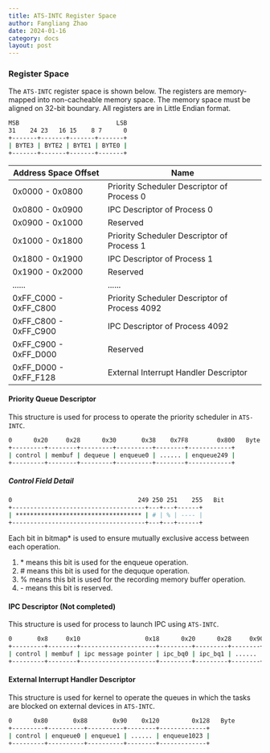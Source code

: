 ```yaml
---
title: ATS-INTC Register Space
author: Fangliang Zhao
date: 2024-01-16
category: docs
layout: post
---
```


### Register Space

The `ATS-INTC` register space is shown below. The registers are memory-mapped into non-cacheable memory space. The memory space must be aligned on 32-bit boundary. All registers are in Little Endian format.

```sh
MSB                           LSB
31    24 23   16 15    8 7      0
+-------+-------+-------+-------+
| BYTE3 | BYTE2 | BYTE1 | BYTE0 |
+-------+-------+-------+-------+
```

|  Address Space Offset  |                      Name                     |
| ---------------------- | --------------------------------------------- |
| 0x0000 - 0x0800        | Priority Scheduler Descriptor of Process 0    |
| 0x0800 - 0x0900        | IPC Descriptor of Process 0                   |
| 0x0900 - 0x1000        | Reserved                                      |
| 0x1000 - 0x1800        | Priority Scheduler Descriptor of Process 1    |
| 0x1800 - 0x1900        | IPC Descriptor of Process 1                   |
| 0x1900 - 0x2000        | Reserved                                      |
|        ......          |                    ......                     |
| 0xFF_C000 - 0xFF_C800  | Priority Scheduler Descriptor of Process 4092 |
| 0xFF_C800 - 0xFF_C900  | IPC Descriptor of Process 4092                |
| 0xFF_C900 - 0xFF_D000  | Reserved                                      |
| 0xFF_D000 - 0xFF_F128  | External Interrupt Handler Descriptor         |


#### Priority Queue Descriptor

This structure is used for process to operate the priority scheduler in `ATS-INTC`.

```sh
0      0x20     0x28      0x30       0x38    0x7F8        0x800   Byte
+---------+--------+---------+----------+--------+------------+
| control | membuf | dequeue | enqueue0 | ...... | enqueue249 |
+---------+--------+---------+----------+--------+------------+
```

##### Control Field Detail

```sh
0                                   249 250 251    255   Bit
+-------------------------------------+---+---+------+
| *********************************** | # | % | ---- |
+-------------------------------------+---+---+------+
```

Each bit in bitmap* is used to ensure mutually exclusive access between each operation.
1. \* means this bit is used for the enqueue operation.
2. \# means this bit is used for the dequque operation.
3. % means this bit is used for the recording memory buffer operation.
4. \- means this bit is reserved.

#### IPC Descriptor (Not completed)

This structure is used for process to launch IPC using `ATS-INTC`.

```sh
0       0x8     0x10                  0x18      0x20      0x28     0x90       0x98      0x100   Byte
+---------+--------+---------------------+---------+---------+--------+----------+----------+
| control | membuf | ipc message pointer | ipc_bq0 | ipc_bq1 | ...... | ipc_bq15 | reserved |
+---------+--------+---------------------+---------+---------+--------+----------+----------+
```

#### External Interrupt Handler Descriptor

This structure is used for kernel to operate the queues in which the tasks are blocked on external devices in `ATS-INTC`.

```sh
0      0x80       0x88       0x90    0x120         0x128   Byte
+---------+----------+----------+--------+-------------+
| control | enqueue0 | enqueue1 | ...... | enqueue1023 |
+---------+----------+----------+--------+-------------+
```